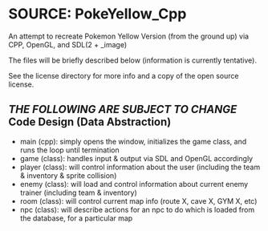 # SOURCE: PokeYellow_Cpp
An attempt to recreate Pokemon Yellow Version (from the ground up) via CPP, OpenGL, and SDL(2 + _image)

The files will be briefly described below (information is currently tentative).

See the license directory for more info and a copy of the open source license.

*THE FOLLOWING ARE SUBJECT TO CHANGE*
Code Design (Data Abstraction) 
--------------
 - main (cpp): simply opens the window, initializes the game class, and runs the loop until termination
 - game (class): handles input & output via SDL and OpenGL accordingly
 - player (class): will control information about the user (including the team & inventory & sprite collision)
 - enemy (class): will load and control information about current enemy trainer (including team & inventory)
 - room (class): will control current map info (route X, cave X, GYM X, etc)
 - npc (class): will describe actions for an npc to do  which is loaded from the database, for a particular map
  
  
  

